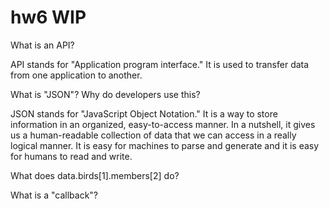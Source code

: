# hw6 WIP

What is an API?

API stands for "Application program interface." It is used to transfer data from one application to another. 

What is "JSON"? Why do developers use this?

JSON stands for "JavaScript Object Notation." 
It is a way to store information in an organized, easy-to-access manner. 
In a nutshell, it gives us a human-readable collection of data that we can access in a really logical manner.
It is easy for machines to parse and generate and it is easy for humans to read and write.

What does data.birds[1].members[2] do?

What is a "callback"?
